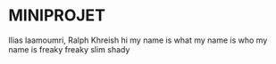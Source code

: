 # MINIPROJET
Ilias laamoumri, Ralph Khreish
hi my name is what my name is who my name is freaky freaky slim shady 
